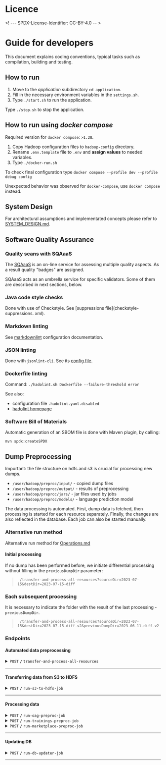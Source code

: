 # Licence

<! --- SPDX-License-Identifier: CC-BY-4.0  -- >

# Guide for developers

This document explains coding conventions, typical tasks such as compilation, building and testing.


## How to run

1. Move to the *application* subdirectory `cd application`.
2. Fill in the necessary environment variables in the `settings.sh`.
3. Type `./start.sh` to run the application.

Type `./stop.sh` to stop the application.

## How to run using *docker compose*

Required version for `docker compose`: `>1.28`.

1. Copy Hadoop configuration files to `hadoop-config` directory.
2. Rename `.env.template` file to `.env` and **assign values** to needed variables.
3. Type `./docker-run.sh`

To check final configuration type `docker compose --profile dev --profile debug config`

Unexpected behavior was observed for `docker-compose`, use `docker compose` instead.


## System Design

For architectural assumptions and implementated concepts please refer to [SYSTEM_DESIGN.md](doc/SYSTEM_DESIGN.md).

## Software Quality Assurance

### Quality scans with SQAaaS

The [SQAaaS] is an on-line service for assessing multiple quality aspects. 
As a result quality "badges" are assigned.

SQAaaS acts as an umbrella service for specific validators. Some of them are 
described in next sections, below.

[SQAaaS]: https://sqaaas.eosc-synergy.eu

### Java code style checks

Done with use of Checkstyle. See [suppressions file](checkstyle-suppressions.
xml).

### Markdown linting

See [markdownlint] configuration documentation.

[markdownlint]: https://github.com/markdownlint/markdownlint/blob/main/docs/configuration.md

### JSON linting

Done with `jsonlint-cli`. See its [config file](.jsonlintrc).

### Dockerfile linting

Command: `./hadolint.sh Dockerfile --failure-threshold error`

See also:
 * configuration file `.hadolint.yaml.disabled`
 * [hadolint homepage](https://github.com/hadolint/hadolint)

### Software Bill of Materials

Automatic generation of an SBOM file is done with Maven plugin, by calling:

    mvn spdx:createSPDX

## Dump Preprocessing
Important: the file structure on hdfs and s3 is crucial for processing new dumps.
* `/user/hadoop/preproc/input/` - copied dump files
* `/user/hadoop/preproc/output/` - results of preprocessing
* `/user/hadoop/preproc/jars/` - jar files used by jobs
* `/user/hadoop/preproc/models/` - language prediction model 

The data processing is automated. 
First, dump data is fetched, then processing is started for each resource separately.
Finally, the changes are also reflected in the database. Each job can also be started manually.

### Alternative run method

Alternative run method for [Operations.md](operations/Operations.md)

#### Initial processing
If no dump has been performed before, we initiate differential processing without filling in the `previousDumpDir` parameter:
> ```
>  /transfer-and-process-all-resources?sourceDir=2023-07-15&destDir=2023-07-15-diff
> ```

### Each subsequent processing
It is necessary to indicate the folder with the result of the last processing - `previousDumpDir`.
> ```
>  /transfer-and-process-all-resources?sourceDir=2023-07-15&destDir=2023-07-15-diff-v2&previousDumpDir=2023-06-11-diff-v2
> ```

### Endpoints

#### Automated data preprocessing
<details>
 <summary><code>POST</code> <code><b>/</b></code> <code>transfer-and-process-all-resources</code></summary>

##### Parameters

> | name      |  type     | data type | description                                   |
> |-----------|-----------|-----------------------------------------------|-----------|
> | sourceDir |  required | String    | source directory (`preproc/input/`)           |
> | destDir |  required | String    | destination directory (`preproc/output/`)     |
> | previousDumpDir |  required | String    | dump name to make diff from `preproc/output/` |

##### Example cURL

> ```javascript
>  curl -X POST -H "Content-Type: application/json" --data @post.json http://localhost/transfer-and-process-all-resources?sourceDir=2023-07-15&destDir=2023-07-15-diff-v2&previousDumpDir=2023-06-11-diff-v2
> ```

</details>

------------------------------------------------------------------------------------------
#### Transferring data from S3 to HDFS
<details>
 <summary><code>POST</code> <code><b>/</b></code> <code>run-s3-to-hdfs-job</code></summary>

##### Parameters

> | name      | type         | data type | description |
> |--------------|-----------|-------------|-----------|
> | sourceDir | not required | String    | N/A         |
> | sourceFiles | not required | String    | N/A         |
> | destDir | not required | String    | N/A         |

</details>

------------------------------------------------------------------------------------------
#### Processing data
<details>
 <summary><code>POST</code> <code><b>/</b></code> <code>run-oag-preproc-job</code></summary>

##### Parameters

> | name      | type         | data type | description |
> |--------------|-----------|-------------|-----------|
> | inputFiles | required | String    | N/A         |
> | outputDir | required | String    | N/A         |
> | previousDumpDir | not required | String    | N/A         |
> | resourceType | required | String    | N/A         |

</details>

<details>
 <summary><code>POST</code> <code><b>/</b></code> <code>run-trainings-preproc-job</code></summary>

##### Parameters

> | name      | type         | data type | description |
> |--------------|-----------|-------------|-----------|
> | inputFiles | required | String    | N/A         |
> | outputDir | required | String    | N/A         |
> | previousDumpDir | not required | String    | N/A         |

</details>

<details>
 <summary><code>POST</code> <code><b>/</b></code> <code>run-marketplace-preproc-job</code></summary>

##### Parameters

> | name      | type         | data type | description |
> |--------------|-----------|-------------|-----------|
> | inputFiles | required | String    | N/A         |
> | outputDir | required | String    | N/A         |
> | previousDumpDir | not required | String    | N/A         |
> | resourceType | required | String    | N/A         |

</details>

------------------------------------------------------------------------------------------
#### Updating DB
<details>
 <summary><code>POST</code> <code><b>/</b></code> <code>run-db-updater-job</code></summary>

##### Parameters

> | name      | type        | data type | description |
> |-------------|-----------|-------------|-----------|
> | dumpDir | required | String    | N/A         |
> | resourceType | required | String    | N/A         |

</details>

------------------------------------------------------------------------------------------

